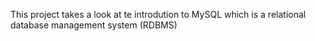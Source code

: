 This project takes a look at te introdution to MySQL which is a relational database management system (RDBMS)
